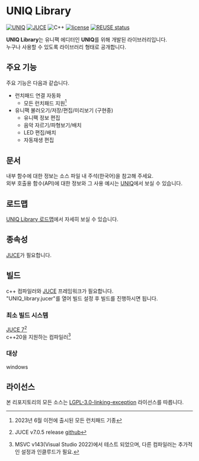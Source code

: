 <!--
SPDX-FileCopyrightText: © 2023 Kim Eun-su <eunsu0402@gmail.com>
SPDX-License-Identifier: LGPL-3.0-linking-exception
-->

UNIQ Library
============

[![UNIQ](https://custom-icon-badges.demolab.com/badge/-UNIQ-FF8F00.svg)](https://fragrant-alarm-7d3.notion.site/UNIQ-fad2be60e85742268cabce1f06184ac1)
[![JUCE](https://custom-icon-badges.demolab.com/badge/JUCE_v7.0.5-F38D48.svg?logo=JUCE%2032x32)](https://juce.com/)
![C++](https://img.shields.io/badge/-C++20-F34B7D.svg?logo=c%2B%2B&style=flat)
[![license](https://custom-icon-badges.demolab.com/badge/license-LGPL--3.0--linking--exception-green.svg?logo=law)](https://spdx.org/licenses/LGPL-3.0-linking-exception.html)
[![REUSE status](https://api.reuse.software/badge/github.com/IreneStella/UNIQ_Library)](https://api.reuse.software/info/github.com/IreneStella/UNIQ_Library)

**UNIQ Library**는 유니팩 에디터인 **UNIQ**를 위해 개발된 라이브러리입니다.  
누구나 사용할 수 있도록 라이브러리 형태로 공개합니다.  

## 주요 기능

주요 기능은 다음과 같습니다.
- 런치패드 연결 자동화
    - 모든 런치패드 지원[^각주_런치패드]
- 유니팩 불러오기/저장/편집/미리보기 (구현중)
    - 유니팩 정보 편집
    - 음악 자르기/파형보기/배치
    - LED 편집/배치
    - 자동재생 편집

[^각주_런치패드]: 2023년 6월 이전에 출시된 모든 런치패드 기종

## 문서

내부 함수에 대한 정보는 소스 파일 내 주석(한국어)을 참고해 주세요.  
외부 호출용 함수(API)에 대한 정보와 그 사용 예시는 [UNIQ](https://fragrant-alarm-7d3.notion.site/UNIQ-fad2be60e85742268cabce1f06184ac1)에서 보실 수 있습니다.

## 로드맵

[UNIQ Library 로드맵](https://fragrant-alarm-7d3.notion.site/UNIQ-fad2be60e85742268cabce1f06184ac1)에서 자세히 보실 수 있습니다.

## 종속성

[JUCE](https://www.juce.com/)가 필요합니다.

## 빌드

c++ 컴파일러와 [JUCE](https://www.juce.com/) 프레임워크가 필요합니다.  
"UNIQ_library.jucer"를 열어 빌드 설정 후 빌드를 진행하시면 됩니다.

### 최소 빌드 시스템

[JUCE 7](https://juce.com/juce-7-license/)[^각주_JUCE]  
c++20을 지원하는 컴파일러[^각주_컴파일러]

[^각주_JUCE]: JUCE v7.0.5 release [github](https://github.com/juce-framework/JUCE/releases/tag/7.0.5)
[^각주_컴파일러]: MSVC v143(Visual Studio 2022)에서 테스트 되었으며, 다른 컴파일러는 추가적인 설정과 인클루드가 필요.

### 대상

windows

## 라이선스

본 리포지토리의 모든 소스는 [LGPL-3.0-linking-exception](https://spdx.org/licenses/LGPL-3.0-linking-exception.html) 라이선스를 따릅니다.
